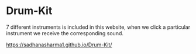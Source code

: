 # Drum-Kit
7 different instruments is included in this website, when we click a particular instrument we receive the corresponding sound.

https://sadhanasharma1.github.io/Drum-Kit/

